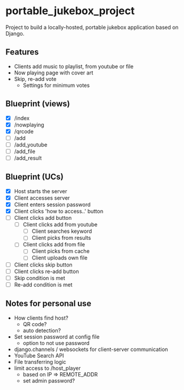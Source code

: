 # portable_jukebox_project
Project to build a locally-hosted, portable jukebox application based on Django.

## Features
- Clients add music to playlist, from youtube or file
- Now playing page with cover art
- Skip, re-add vote
    - Settings for minimum votes

## Blueprint (views)
- [x] /index
- [x] /nowplaying
- [x] /qrcode
- [ ] /add
- [ ] /add_youtube
- [ ] /add_file
- [ ] /add_result

## Blueprint (UCs)
- [x] Host starts the server
- [x] Client accesses server
- [x] Client enters session password
- [x] Client clicks 'how to access..' button
- [ ] Client clicks add button
    - [ ] Client clicks add from youtube
        - [ ] Client searches keyword
        - [ ] Client picks from results
    - [ ] Client clicks add from file
        - [ ] Client picks from cache
        - [ ] Client uploads own file
- [ ] Client clicks skip button
- [ ] Client clicks re-add button
- [ ] Skip condition is met
- [ ] Re-add condition is met

## Notes for personal use
- How clients find host?
    - QR code?
    - auto detection?
- Set session password at config file
    - option to not use password
- django.channels / websockets for client-server communication
- YouTube Search API
- File transferring logic
- limit access to /host_player
    - based on IP => REMOTE_ADDR
    - set admin password?
